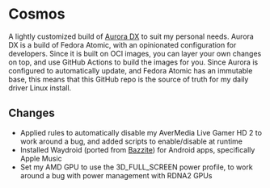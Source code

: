 # Cosmos

A lightly customized build of [Aurora DX](https://getaurora.dev/) to suit my personal needs. Aurora DX is a build of Fedora Atomic, with an opinionated configuration for developers. Since it is built on OCI images, you can layer your own changes on top, and use GitHub Actions to build the images for you. Since Aurora is configured to automatically update, and Fedora Atomic has an immutable base, this means that this GitHub repo is the source of truth for my daily driver Linux install.

## Changes

- Applied rules to automatically disable my AverMedia Live Gamer HD 2 to work around a bug, and added scripts to enable/disable at runtime
- Installed Waydroid (ported from [Bazzite](https://bazzite.gg/)) for Android apps, specifically Apple Music
- Set my AMD GPU to use the 3D_FULL_SCREEN power profile, to work around a bug with power management with RDNA2 GPUs
